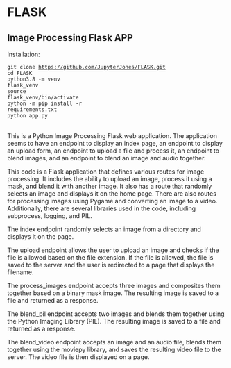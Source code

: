 # FLASK
## Image Processing Flask APP
Installation:



<code>git clone https://github.com/JupyterJones/FLASK.git</code><br />
<code>cd FLASK</code><br />
<code>python3.8 -m venv flask_venv</code><br />
<code>source flask_venv/bin/activate</code><br />
<code>python -m pip install -r requirements.txt</code><br />
<code>python app.py</code><br /><br />

This is a Python Image Processing Flask web application. The application seems to have an endpoint to display an index page, an endpoint to display an upload form, an endpoint to upload a file and process it, an endpoint to blend images, and an endpoint to blend an image and audio together.

This code is a Flask application that defines various routes for image processing. It includes the ability to upload an image, process it using a mask,
and blend it with another image. It also has a route that randomly selects an image and displays it on the home page. There are also routes for processing
images using Pygame and converting an image to a video. Additionally, there are several libraries used in the code, including subprocess, logging, and PIL.

The index endpoint randomly selects an image from a directory and displays it on the page.

The upload endpoint allows the user to upload an image and checks if the file is allowed based on the file extension. If the file is allowed, the file is saved to the server and the user is redirected to a page that displays the filename.

The process_images endpoint accepts three images and composites them together based on a binary mask image. The resulting image is saved to a file and returned as a response.

The blend_pil endpoint accepts two images and blends them together using the Python Imaging Library (PIL). The resulting image is saved to a file and returned as a response.

The blend_video endpoint accepts an image and an audio file, blends them together using the moviepy library, and saves the resulting video file to the server. The video file is then displayed on a page.



